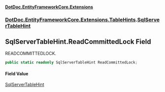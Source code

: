 #### [DotDoc\.EntityFrameworkCore\.Extensions](Home.md 'Home')
### [DotDoc\.EntityFrameworkCore\.Extensions\.TableHints](DotDoc.EntityFrameworkCore.Extensions.TableHints.md 'DotDoc\.EntityFrameworkCore\.Extensions\.TableHints').[SqlServerTableHint](SqlServerTableHint.md 'DotDoc\.EntityFrameworkCore\.Extensions\.TableHints\.SqlServerTableHint')

## SqlServerTableHint\.ReadCommittedLock Field

READCOMMITTEDLOCK\.

```csharp
public static readonly SqlServerTableHint ReadCommittedLock;
```

#### Field Value
[SqlServerTableHint](SqlServerTableHint.md 'DotDoc\.EntityFrameworkCore\.Extensions\.TableHints\.SqlServerTableHint')